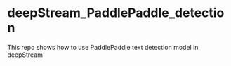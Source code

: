 # deepStream_PaddlePaddle_detection
This repo shows how to use PaddlePaddle text detection model in deepStream
